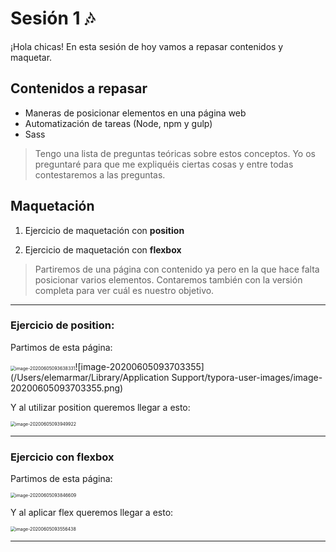 # Sesión 1 🎶

¡Hola chicas! En esta sesión de hoy vamos a repasar contenidos y maquetar.



## Contenidos a repasar

- Maneras de posicionar elementos en una página web
- Automatización de tareas (Node, npm y gulp)
- Sass

> Tengo una lista de preguntas teóricas sobre estos conceptos. Yo os preguntaré para que me expliquéis ciertas cosas y entre todas contestaremos a las preguntas. 

## Maquetación

1. Ejercicio de maquetación con **position**

1. Ejercicio de maquetación con **flexbox**

> Partiremos de una página con contenido ya pero en la que hace falta posicionar varios elementos. Contaremos también con la versión completa para ver cuál es nuestro objetivo.

---

### Ejercicio de position:

Partimos de esta página:

<img src="/Users/elemarmar/Library/Application Support/typora-user-images/image-20200605093638331.png" alt="image-20200605093638331" style="zoom:50%;" />![image-20200605093703355](/Users/elemarmar/Library/Application Support/typora-user-images/image-20200605093703355.png)

Y al utilizar position queremos llegar a esto:

<img src="/Users/elemarmar/Library/Application Support/typora-user-images/image-20200605093949922.png" alt="image-20200605093949922" style="zoom:50%;" />

---

### Ejercicio con flexbox

Partimos de esta página: 

<img src="/Users/elemarmar/Library/Application Support/typora-user-images/image-20200605093846609.png" alt="image-20200605093846609" style="zoom:50%;" />

Y al aplicar flex queremos llegar a esto:

<img src="/Users/elemarmar/Library/Application Support/typora-user-images/image-20200605093556438.png" alt="image-20200605093556438" style="zoom:50%;" />

---

## 